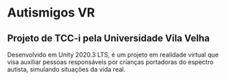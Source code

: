 # Autismigos VR
## Projeto de TCC-i pela Universidade Vila Velha

Desenvolvido em Unity 2020.3 LTS, é um projeto em realidade virtual que visa auxiliar pessoas responsáveis por crianças portadoras do espectro autista, simulando situações da vida real.
